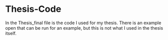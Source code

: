 # Thesis-Code
In the Thesis_final file is the code I used for my thesis. There is an example open that can be run for an example, but this is not what I used in the thesis itself. 
